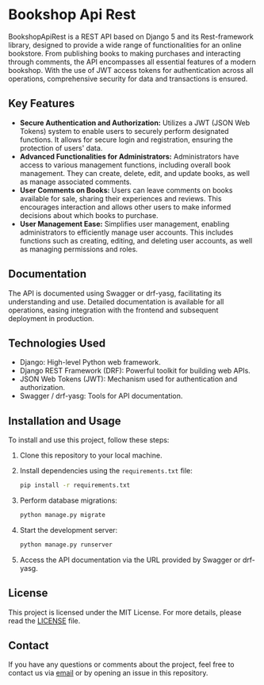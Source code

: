 # Bookshop Api Rest
BookshopApiRest is a REST API based on Django 5 and its Rest-framework library, designed to provide a wide range of functionalities for an online bookstore. From publishing books to making purchases and interacting through comments, the API encompasses all essential features of a modern bookshop. With the use of JWT access tokens for authentication across all operations, comprehensive security for data and transactions is ensured.


## Key Features
- **Secure Authentication and Authorization:** Utilizes a JWT (JSON Web Tokens) system to enable users to securely perform designated functions. It allows for secure login and registration, ensuring the protection of users' data.
- **Advanced Functionalities for Administrators:** Administrators have access to various management functions, including overall book management. They can create, delete, edit, and update books, as well as manage associated comments.
- **User Comments on Books:** Users can leave comments on books available for sale, sharing their experiences and reviews. This encourages interaction and allows other users to make informed decisions about which books to purchase.
- **User Management Ease:** Simplifies user management, enabling administrators to efficiently manage user accounts. This includes functions such as creating, editing, and deleting user accounts, as well as managing permissions and roles.


## Documentation

The API is documented using Swagger or drf-yasg, facilitating its understanding and use. 
Detailed documentation is available for all operations, easing integration with the frontend and subsequent deployment in production.

## Technologies Used

- Django: High-level Python web framework.
- Django REST Framework (DRF): Powerful toolkit for building web APIs.
- JSON Web Tokens (JWT): Mechanism used for authentication and authorization.
- Swagger / drf-yasg: Tools for API documentation.

## Installation and Usage

To install and use this project, follow these steps:

1. Clone this repository to your local machine.
2. Install dependencies using the `requirements.txt` file:

    ```bash
    pip install -r requirements.txt
    ```

3. Perform database migrations:

    ```bash
    python manage.py migrate
    ```

4. Start the development server:

    ```bash
    python manage.py runserver
    ```

5. Access the API documentation via the URL provided by Swagger or drf-yasg.


## License

This project is licensed under the MIT License. For more details, please read the [LICENSE](LICENSE) file.

## Contact

If you have any questions or comments about the project, feel free to contact us via [email](solisaullajuan@gmail.com) or by opening an issue in this repository.
